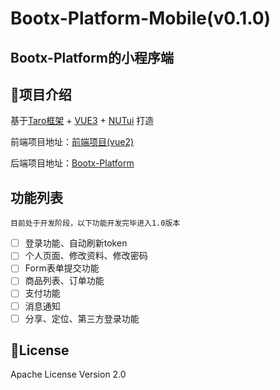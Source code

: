 # Bootx-Platform-Mobile(v0.1.0)

## Bootx-Platform的小程序端

## 🍈项目介绍

 基于[Taro框架](https://docs.taro.zone/docs) + [VUE3](https://v3.cn.vuejs.org/guide/introduction.html) + [NUTui](https://nutui.jd.com/) 打造

 前端项目地址：[前端项目(vue2)](https://gitee.com/bootx/bootx-platform-ui)
 
 后端项目地址：[Bootx-Platform](https://gitee.com/bootx/bootx-platform.git)

## 功能列表
    目前处于开发阶段，以下功能开发完毕进入1.0版本
- [ ] 登录功能、自动刷新token
- [ ] 个人页面、修改资料、修改密码
- [ ]  Form表单提交功能
- [ ]  商品列表、订单功能
- [ ]  支付功能
- [ ]  消息通知
- [ ]  分享、定位、第三方登录功能

## 🍷License

Apache License Version 2.0
